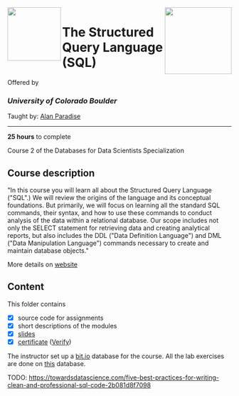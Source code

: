 <a href="https://www.coursera.org/learn/the-structured-query-language-sql">
<img src="../../../img/The_Structured_Query_Language(SQL)_logo.avif" width="150" height="150" align="right">
</a>

<img src="https://upload.wikimedia.org/wikipedia/commons/c/c3/Colorado_Buffaloes_wordmark.svg" width="120" height="120" align="left">

# The Structured Query Language (SQL)

Offered by 
### *University of Colorado Boulder*

Taught by: [Alan Paradise](https://www.coursera.org/instructor/alan-paradise)

---

**25 hours** to complete

Course 2 of the Databases for Data Scientists Specialization

## Course description

"In this course you will learn all about the Structured Query Language ("SQL".)   We will review the origins of the language and its conceptual foundations.   But primarily, we will focus on learning all the standard SQL commands, their syntax, and how to use these commands to conduct analysis of the data within a relational database.  Our scope includes not only the SELECT statement for retrieving data and creating analytical reports, but also includes the DDL ("Data Definition Language") and DML ("Data Manipulation Language") commands necessary to create and maintain database objects."

More details on [website](https://www.coursera.org/learn/the-structured-query-language-sql)

## Content
This folder contains 
- [x] source code for assignments
- [x] short descriptions of the modules 
- [x] [slides](../Concurrency%20in%20Go/Slides) 
- [x] [certificate](https://github.com/kubapeter/portfolio/blob/dab6021b5e87789f9740d03afbb441a5a5a72a2f/Coursera%20Courses/Standalone%20Courses/The%20Structured%20Query%20Language%20(SQL)/Certificate/Coursera%20Certificate%20The%20Structured%20Query%20Language%20(SQL).pdf) ([Verify](https://www.coursera.org/account/accomplishments/certificate/HS8PCQ2LVVQN))

The instructor set up a [bit.io](https://bit.io/) database for the course. All the lab exercises are done on [this](https://bit.io/alanparadise/nw) database.



TODO: https://towardsdatascience.com/five-best-practices-for-writing-clean-and-professional-sql-code-2b081d8f7098
